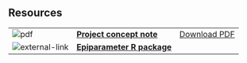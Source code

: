 ## Resources

|                                             |                                                                                                                                                                           |                                                                                                                                                              |
|---------------------------------------------|---------------------------------------------------------------------------------------------------------------------------------------------------------------------------|--------------------------------------------------------------------------------------------------------------------------------------------------------------|
| ![pdf](/images/pdf-icon-80x80.png)          | **[Project concept note](https://github.com/WorldHealthOrganization/collaboratory-epiparameter-community/blob/main/materials/WHO_Global_Epi_Parameter_Concept_Note.pdf)** | [Download PDF](https://github.com/WorldHealthOrganization/collaboratory-epiparameter-community/raw/main/materials/WHO_Global_Epi_Parameter_Concept_Note.pdf) |
| ![external-link](/images/external-link.png) | **[Epiparameter R package](https://github.com/epiverse-trace/epiparameter)**                                                                                              |                                                                                                                                                              |

